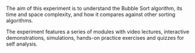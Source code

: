 

The aim of this experiment is to understand the Bubble Sort algorithm, its time and space complexity, and how it compares against other sorting algorithms.

The experiment features a series of modules with video lectures, interactive demonstrations, simulations, hands-on practice exercises and quizzes for self analysis. 
